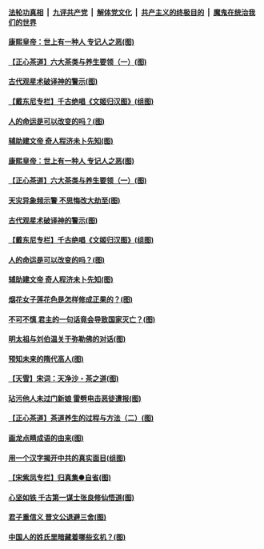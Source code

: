 ####  [法轮功真相](../../../../basic/blob/master/README.md?t=06211231) &nbsp;|&nbsp; [九评共产党](../../../../9ping.md/blob/master/README.md?t=06211231) &nbsp;|&nbsp; [解体党文化](../../../../jtdwh.md/blob/master/README.md?t=06211231)  &nbsp;|&nbsp; [共产主义的终极目的](../../../../gczydzjmd.md/blob/master/README.md?t=06211231) &nbsp;|&nbsp; [魔鬼在统治我们的世界](../../../../mgztzwmdsj.md/blob/master/README.md?t=06211231) 

#### [康熙皇帝：世上有一种人 专记人之恶(图)](../pages/p7/937141.md?t=06211231) 

#### [【正心茶道】六大茶类与养生要领（一）(图)](../pages/p7/936910.md?t=06211231) 

#### [古代观星术破译神的警示(图)](../pages/p7/936938.md?t=06211231) 

#### [【戴东尼专栏】千古绝唱《文姬归汉图》(组图)](../pages/p7/933598.md?t=06211231) 

#### [人的命运是可以改变的吗？(图)](../pages/p7/936633.md?t=06211231) 

#### [辅助建文帝 奇人程济未卜先知(图)](../pages/p7/936751.md?t=06211231) 

#### [康熙皇帝：世上有一种人 专记人之恶(图)](../pages/p7/937141.md?t=06211231) 

#### [【正心茶道】六大茶类与养生要领（一）(图)](../pages/p7/936910.md?t=06211231) 

#### [天灾异象频示警 不思悔改大劫至(图)](../pages/p7/937076.md?t=06211231) 

#### [古代观星术破译神的警示(图)](../pages/p7/936938.md?t=06211231) 

#### [【戴东尼专栏】千古绝唱《文姬归汉图》(组图)](../pages/p7/933598.md?t=06211231) 

#### [人的命运是可以改变的吗？(图)](../pages/p7/936633.md?t=06211231) 

#### [辅助建文帝 奇人程济未卜先知(图)](../pages/p7/936751.md?t=06211231) 

#### [烟花女子莲花色是怎样修成正果的？(图)](../pages/p7/936627.md?t=06211231) 

#### [不可不慎 君主的一句话竟会导致国家灭亡？(图)](../pages/p7/936921.md?t=06211231) 

#### [明太祖与刘伯温关于弥勒佛的对话(图)](../pages/p7/936918.md?t=06211231) 

#### [预知未来的隋代高人(图)](../pages/p7/936519.md?t=06211231) 

#### [【天雪】宋词：天净沙・茶之道(图)](../pages/p7/936606.md?t=06211231) 

#### [玷污他人未过门新娘 雷劈电击恶徒遭报(图)](../pages/p7/936730.md?t=06211231) 

#### [【正心茶道】茶道养生的过程与方法（二）(图)](../pages/p7/936188.md?t=06211231) 

#### [画龙点睛成语的由来(图)](../pages/p7/936521.md?t=06211231) 

#### [用一个汉字揭开中共的真实面目(组图)](../pages/p7/936605.md?t=06211231) 

#### [【宋紫凤专栏】归真集●自省(图)](../pages/p7/936715.md?t=06211231) 

#### [心坚如铁 千古第一谋士张良修仙悟道(图)](../pages/p7/936518.md?t=06211231) 

#### [君子重信义 晋文公退避三舍(图)](../pages/p7/936517.md?t=06211231) 

#### [中国人的姓氏里暗藏着哪些玄机？(图)](../pages/p7/936608.md?t=06211231) 

